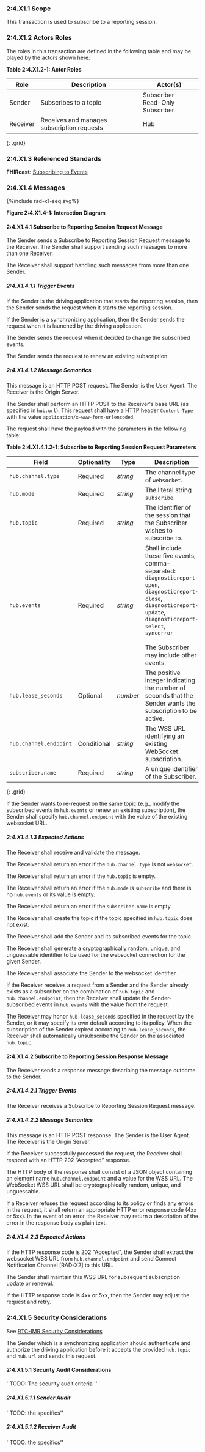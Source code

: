 ### 2:4.X1.1 Scope

This transaction is used to subscribe to a reporting session.

### 2:4.X1.2 Actors Roles

The roles in this transaction are defined in the following table and may be played by the actors shown here:

**Table 2:4.X1.2-1: Actor Roles**

| Role | Description | Actor(s) |
|------|-------------|----------|
| Sender | Subscribes to a topic | Subscriber<br>Read-Only Subscriber |
| Receiver | Receives and manages subscription requests | Hub |
{: .grid}

### 2:4.X1.3 Referenced Standards

**FHIRcast**: [Subscribing to Events](https://build.fhir.org/ig/HL7/fhircast-docs/2-4-Subscribing.html)

### 2:4.X1.4 Messages

<div>
{%include rad-x1-seq.svg%}
</div>

<div style="clear: left"/>

**Figure 2:4.X1.4-1: Interaction Diagram**

#### 2:4.X1.4.1 Subscribe to Reporting Session Request Message

The Sender sends a Subscribe to Reporting Session Request message to the Receiver. The Sender shall support sending such messages to more than one Receiver.

The Receiver shall support handling such messages from more than one Sender. 

##### 2:4.X1.4.1.1 Trigger Events

If the Sender is the driving application that starts the reporting session, then the Sender sends the request when it starts the reporting session.

If the Sender is a synchronizing application, then the Sender sends the request when it is launched by the driving application.

The Sender sends the request when it decided to change the subscribed events.

The Sender sends the request to renew an existing subscription.

##### 2:4.X1.4.1.2 Message Semantics

This message is an HTTP POST request. The Sender is the User Agent. The Receiver is the Origin Server.

The Sender shall perform an HTTP POST to the Receiver's base URL (as specified in `hub.url`). This request shall have a HTTP header `Content-Type` with the value `application/x-www-form-urlencoded`.

The request shall have the payload with the parameters in the following table:

**Table 2:4.X1.4.1.2-1: Subscribe to Reporting Session Request Parameters**

| Field                 | Optionality | Type     | Description |
| ----------------------| ----------- | -------- | ------------|
|`hub.channel.type`     | Required    | *string* | The channel type of `websocket`.|
|`hub.mode`             | Required    | *string* | The literal string `subscribe`.|
|`hub.topic`            | Required    | *string* | The identifier of the session that the Subscriber wishes to subscribe to.| 
|`hub.events`           | Required    | *string* | Shall include these five events, comma-separated: <br>`diagnosticreport-open`,<br>`diagnosticreport-close`,<br>`diagnosticreport-update`, <br>`diagnosticreport-select`,<br>`syncerror`<br><br>The Subscriber may include other events.|
|`hub.lease_seconds`    | Optional    | *number* | The positive integer indicating the number of seconds that the Sender wants the subscription to be active. |
|`hub.channel.endpoint` | Conditional | *string* | The WSS URL identifying an existing WebSocket subscription.|
|`subscriber.name`      | Required    | *string* | A unique identifier of the Subscriber.|
{: .grid}

If the Sender wants to re-request on the same topic (e.g., modify the subscribed events in `hub.events` or renew an existing subscription), the Sender shall specify `hub.channel.endpoint` with the value of the existing websocket URL.

##### 2:4.X1.4.1.3 Expected Actions

The Receiver shall receive and validate the message.

The Receiver shall return an error if the `hub.channel.type` is not `websocket`.

The Receiver shall return an error if the `hub.topic` is empty.

The Receiver shall return an error if the `hub.mode` is `subscribe` and there is no `hub.events` or its value is empty.

The Receiver shall return an error if the `subscriber.name` is empty.

The Receiver shall create the topic if the topic specified in `hub.topic` does not exist.

The Receiver shall add the Sender and its subscribed events for the topic.

The Receiver shall generate a cryptographically random, unique, and unguessable identifier to be used for the websocket connection for the given Sender.

The Receiver shall associate the Sender to the websocket identifier.

If the Receiver receives a request from a Sender and the Sender already exists as a subscriber on the combination of `hub.topic` and `hub.channel.endpoint`, then the Receiver shall update the Sender-subscribed events in `hub.events` with the value from the request.

The Receiver may honor `hub.lease_seconds` specified in the request by the Sender, or it may specify its own default according to its policy.  When the subscription of the Sender expired according to `hub.lease_seconds`, the Receiver shall automatically unsubscribe the Sender on the associated `hub.topic`.

#### 2:4.X1.4.2 Subscribe to Reporting Session Response Message

The Receiver sends a response message describing the message outcome to the Sender.

##### 2:4.X1.4.2.1 Trigger Events

The Receiver receives a Subscribe to Reporting Session Request message.

##### 2:4.X1.4.2.2 Message Semantics

This message is an HTTP POST response. The Sender is the User Agent. The Receiver is the Origin Server.

If the Receiver successfully processed the request, the Receiver shall respond with an HTTP 202 “Accepted” response.

The HTTP body of the response shall consist of a JSON object containing an element name `hub.channel.endpoint` and a value for the WSS URL. The WebSocket WSS URL shall be cryptographically random, unique, and unguessable. 

If a Receiver refuses the request according to its policy or finds any errors in the request, it shall return an appropriate HTTP error response code (4xx or 5xx). In the event of an error, the Receiver may return a description of the error in the response body as plain text.

##### 2:4.X1.4.2.3 Expected Actions

If the HTTP response code is 202 "Accepted", the Sender shall extract the websocket WSS URL from `hub.channel.endpoint` and send Connect Notification Channel [RAD-X2] to this URL.

The Sender shall maintain this WSS URL for subsequent subscription update or renewal.

If the HTTP response code is 4xx or 5xx, then the Sender may adjust the request and retry.

### 2:4.X1.5 Security Considerations

See [RTC-IMR Security Considerations](volume-1.html#1xx5-rtc-imr-security-considerations)

The Sender which is a synchronizing application should authenticate and authorize the driving application before it accepts the provided `hub.topic` and `hub.url` and sends this request.

#### 2:4.X1.5.1 Security Audit Considerations

''TODO: The security audit criteria ''

##### 2:4.X1.5.1.1 Sender Audit 

''TODO: the specifics''

##### 2:4.X1.5.1.2 Receiver Audit 

''TODO: the specifics''
